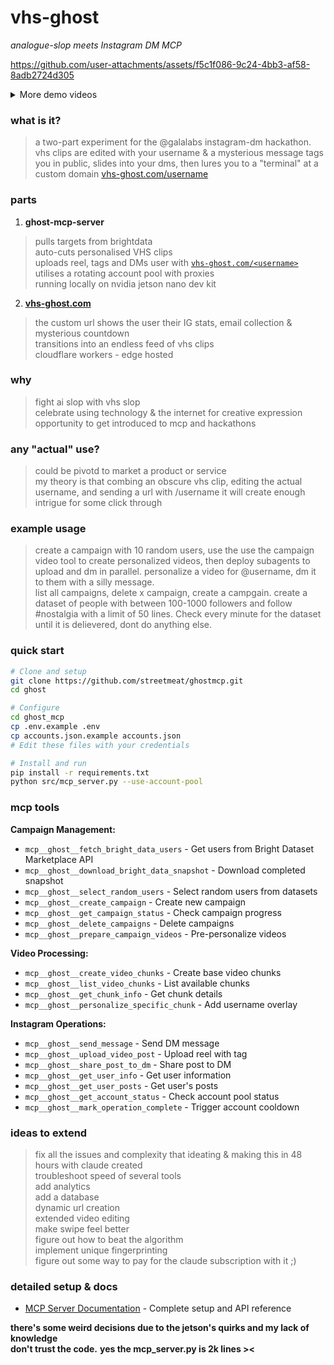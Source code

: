 # vhs-ghost
_analogue-slop meets Instagram DM MCP_

https://github.com/user-attachments/assets/f5c1f086-9c24-4bb3-af58-8adb2724d305


<details>
<summary>More demo videos</summary>
<br>
https://github.com/user-attachments/assets/ce39b008-b0ba-45dc-b59b-32e5ce76ac0b

create a campaign with four random users from the data set execute sequentially

https://github.com/user-attachments/assets/ebea8689-97a5-427e-9724-8380125a8bed

fetch a new data set filtered by users with between 500 and 1000 followers who are interested in nostalgia related hashtags limit it to 100 lines wait until its delivered check every minute dont do anything else

</details>

### what is it?
 > a two-part experiment for the @galalabs instagram-dm hackathon.  
 > vhs clips are edited with your username & a mysterious message tags you in public, slides into your dms, then lures you to a "terminal" at a custom domain [vhs-ghost.com/username](https://vhs-ghost.com/username)

### parts
1. **ghost-mcp-server**  
 > pulls targets from brightdata  
 > auto-cuts personalised VHS clips  
 > uploads reel, tags and DMs user with [`vhs-ghost.com/<username>`](https://vhs-ghost.com/)  
 > utilises a rotating account pool with proxies  
 > running locally on nvidia jetson nano dev kit

2. **[vhs-ghost.com](https://vhs-ghost.com/)**  
 > the custom url shows the user their IG stats, email collection & mysterious countdown  
 > transitions into an endless feed of vhs clips  
 > cloudflare workers - edge hosted

### why  
 > fight ai slop with vhs slop  
 > celebrate using technology & the internet for creative expression  
 > opportunity to get introduced to mcp and hackathons   

### any "actual" use?   
 > could be pivotd to market a product or service  
 > my theory is that combing an obscure vhs clip, editing the actual username, and sending a url with /username it will create enough intrigue for some click through  
 
### example usage
 > create a campaign with 10 random users, use the use the campaign video tool to create personalized videos, then deploy subagents to upload and dm in parallel. 
 > personalize a video for @username, dm it to them with a silly message.  
 > list all campaigns, delete x campaign, create a campgain. 
 > create a dataset of people with between 100-1000 followers and follow #nostalgia with a limit of 50 lines. Check every minute for the dataset until it is delievered, dont do anything else. 

### quick start
```bash
# Clone and setup
git clone https://github.com/streetmeat/ghostmcp.git
cd ghost

# Configure
cd ghost_mcp
cp .env.example .env
cp accounts.json.example accounts.json
# Edit these files with your credentials

# Install and run
pip install -r requirements.txt
python src/mcp_server.py --use-account-pool
```

### mcp tools
**Campaign Management:**
- `mcp__ghost__fetch_bright_data_users` - Get users from Bright Dataset Marketplace API
- `mcp__ghost__download_bright_data_snapshot` - Download completed snapshot
- `mcp__ghost__select_random_users` - Select random users from datasets
- `mcp__ghost__create_campaign` - Create new campaign
- `mcp__ghost__get_campaign_status` - Check campaign progress
- `mcp__ghost__delete_campaigns` - Delete campaigns
- `mcp__ghost__prepare_campaign_videos` - Pre-personalize videos

**Video Processing:**
- `mcp__ghost__create_video_chunks` - Create base video chunks
- `mcp__ghost__list_video_chunks` - List available chunks
- `mcp__ghost__get_chunk_info` - Get chunk details
- `mcp__ghost__personalize_specific_chunk` - Add username overlay

**Instagram Operations:**
- `mcp__ghost__send_message` - Send DM message
- `mcp__ghost__upload_video_post` - Upload reel with tag
- `mcp__ghost__share_post_to_dm` - Share post to DM
- `mcp__ghost__get_user_info` - Get user information
- `mcp__ghost__get_user_posts` - Get user's posts
- `mcp__ghost__get_account_status` - Check account pool status
- `mcp__ghost__mark_operation_complete` - Trigger account cooldown

### ideas to extend
 > fix all the issues and complexity that ideating & making this in 48 hours with claude created  
 > troubleshoot speed of several tools  
 > add analytics  
 > add a database  
 > dynamic url creation  
 > extended video editing  
 > make swipe feel better  
 > figure out how to beat the algorithm  
 > implement unique fingerprinting  
 > figure out some way to pay for the claude subscription with it ;) 

### detailed setup & docs
- [MCP Server Documentation](ghost_mcp/README.md) - Complete setup and API reference

**there's some weird decisions due to the jetson's quirks and my lack of knowledge**  
**don't trust the code.**
**yes the mcp_server.py is 2k lines ><**

